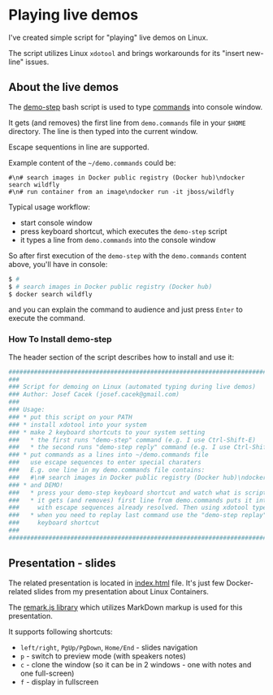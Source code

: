 # Playing live demos

I've created simple script for "playing" live demos on Linux.

The script utilizes Linux `xdotool` and brings workarounds for its "insert new-line" issues.

## About the live demos

The [demo-step](../bin/demo-step) bash script is used to type [commands](demo.commands) into console window.

It gets (and removes) the first line from `demo.commands` file in your `$HOME` directory. 
The line is then typed into the current window. 

Escape sequentions in line are supported.

Example content of the `~/demo.commands` could be:

```plain
#\n# search images in Docker public registry (Docker hub)\ndocker search wildfly
#\n# run container from an image\ndocker run -it jboss/wildfly
```

Typical usage workflow:
* start console window
* press keyboard shortcut, which executes the `demo-step` script
* it types a line from `demo.commands` into the console window

So after first execution of the `demo-step` with the `demo.commands` content above,
you'll have in console:

```bash
$ #
$ # search images in Docker public registry (Docker hub)
$ docker search wildfly
```

and you can explain the command to audience and just press `Enter` to execute the command.

### How To Install demo-step

The header section of the script describes how to install and use it:

```bash
########################################################################
###
### Script for demoing on Linux (automated typing during live demos)
### Author: Josef Cacek (josef.cacek@gmail.com)
###
### Usage:
### * put this script on your PATH
### * install xdotool into your system
### * make 2 keyboard shortcuts to your system setting
###   * the first runs "demo-step" command (e.g. I use Ctrl-Shift-E)
###   * the second runs "demo-step reply" command (e.g. I use Ctrl-Shift-R)
### * put commands as a lines into ~/demo.commands file
###   use escape sequences to enter special charaters
###   E.g. one line in my demo.commands file contains:
###   #\n# search images in Docker public registry (Docker hub)\ndocker search wildfly
### * and DEMO!
###   * press your demo-step keyboard shortcut and watch what is script typing
###   * it gets (and removes) first line from demo.commands puts it into new file 
###     with escape sequences already resolved. Then using xdotool type the lines
###   * when you need to replay last command use the "demo-step replay" 
###     keyboard shortcut
###
########################################################################
```

## Presentation - slides

The related presentation is located in [index.html](index.html) file. It's just few
Docker-related slides from my presentation about Linux Containers.

The [remark.js library](http://gnab.github.io/remark/) which utilizes 
MarkDown markup is used for this presentation. 

It supports following shortcuts:
* `left/right`, `PgUp/PgDown`, `Home/End` - slides navigation
* `p` - switch to preview mode (with speakers notes)
* `c` - clone the window (so it can be in 2 windows - one with notes and one full-screen)
* `f` - display in fullscreen
